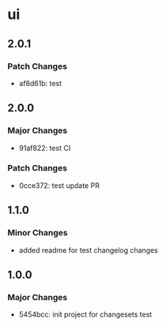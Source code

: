 # ui

## 2.0.1

### Patch Changes

- af8d61b: test

## 2.0.0

### Major Changes

- 91af822: test CI

### Patch Changes

- 0cce372: test update PR

## 1.1.0

### Minor Changes

- added readme for test changelog changes

## 1.0.0

### Major Changes

- 5454bcc: init project for changesets test
